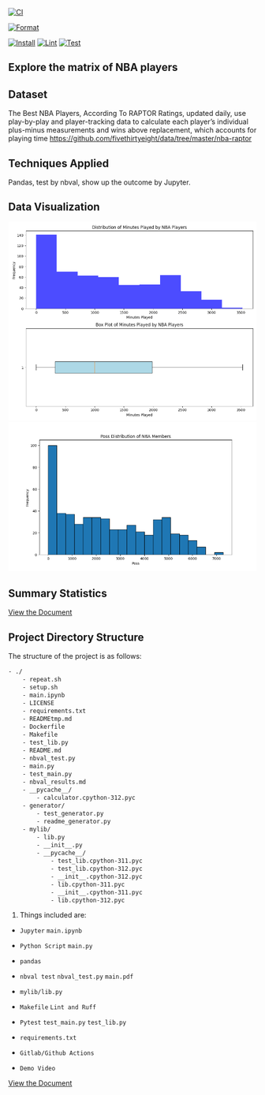 [![CI](https://github.com/nogibjj/DEIndividual1/actions/workflows/cicd.yml/badge.svg)](https://github.com/nogibjj/DEIndividual1/actions/workflows/cicd.yml)

[![Format](https://github.com/nogibjj/DEIndividual1/actions/workflows/format.yml/badge.svg)](https://github.com/nogibjj/DEIndividual1/actions/workflows/format.yml)

[![Install](https://github.com/nogibjj/DEIndividual1/actions/workflows/install.yml/badge.svg)](https://github.com/nogibjj/DEIndividual1/actions/workflows/install.yml)
[![Lint](https://github.com/nogibjj/DEIndividual1/actions/workflows/lint.yml/badge.svg)](https://github.com/nogibjj/DEIndividual1/actions/workflows/lint.yml)
[![Test](https://github.com/nogibjj/DEIndividual1/actions/workflows/test.yml/badge.svg)](https://github.com/nogibjj/DEIndividual1/actions/workflows/test.yml)

## Explore the matrix of NBA players 


## Dataset
The Best NBA Players, According To RAPTOR
Ratings, updated daily, use play-by-play and player-tracking data to calculate each player’s individual plus-minus measurements and wins above replacement, which accounts for playing time
https://github.com/fivethirtyeight/data/tree/master/nba-raptor 

## Techniques Applied
Pandas, test by nbval, show up the outcome by Jupyter.

## Data Visualization

![Minutes Played](mp_distribution.png)
![Distribution of Poss](NBA_poss.png)
## Summary Statistics

[View the Document](main.pdf)


## Project Directory Structure
The structure of the project is as follows:

```text
- ./
    - repeat.sh
    - setup.sh
    - main.ipynb
    - LICENSE
    - requirements.txt
    - READMEtmp.md
    - Dockerfile
    - Makefile
    - test_lib.py
    - README.md
    - nbval_test.py
    - main.py
    - test_main.py
    - nbval_results.md
    - __pycache__/
        - calculator.cpython-312.pyc
    - generator/
        - test_generator.py
        - readme_generator.py
    - mylib/
        - lib.py
        - __init__.py
        - __pycache__/
            - test_lib.cpython-311.pyc
            - test_lib.cpython-312.pyc
            - __init__.cpython-312.pyc
            - lib.cpython-311.pyc
            - __init__.cpython-311.pyc
            - lib.cpython-312.pyc
```

1. Things included are:

* `Jupyter`  `main.ipynb`  

* `Python Script`  `main.py` 

* `pandas`

* `nbval test`  `nbval_test.py`   `main.pdf`  

* `mylib/lib.py`

* `Makefile`  `Lint and Ruff`

* `Pytest` `test_main.py` `test_lib.py`

* `requirements.txt`

* `Gitlab/Github Actions`

* `Demo Video`  

[View the Document](main.pdf)